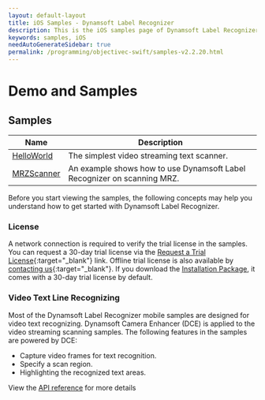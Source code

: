 ```yaml
---
layout: default-layout
title: iOS Samples - Dynamsoft Label Recognizer
description: This is the iOS samples page of Dynamsoft Label Recognizer.
keywords: samples, iOS
needAutoGenerateSidebar: true
permalink: /programming/objectivec-swift/samples-v2.2.20.html
---
```


# Demo and Samples

## Samples

| Name | Description |
| ---- | ----------- |
| [HelloWorld](hello-world-sample.md) | The simplest video streaming text  scanner. |
| [MRZScanner](mrz-sample.md) | An example shows how to use Dynamsoft Label Recognizer on scanning MRZ. |

Before you start viewing the samples, the following concepts may help you understand how to get started with Dynamsoft Label Recognizer.

### License

A network connection is required to verify the trial license in the samples. You can request a 30-day trial license via the [Request a Trial License](https://www.dynamsoft.com/customer/license/trialLicense?product=dlr&utm_source=docs&package=ios){:target="_blank"} link. Offline trial license is also available by [contacting us](https://www.dynamsoft.com/contact/){:target="_blank"}. If you download the [Installation Package](https://www.dynamsoft.com/label-recognition/downloads/?product=dlr&utm_source=docs&package=ios), it comes with a 30-day trial license by default.

### Video Text Line Recognizing

Most of the Dynamsoft Label Recognizer mobile samples are designed for video text  recognizing. Dynamsoft Camera Enhancer (DCE) is applied to the video streaming scanning samples. The following features in the samples are powered by DCE:

- Capture video frames for text  recognition.
- Specify a scan region.
- Highlighting the recognized text  areas.

View the [API reference](api-reference/camera-enhancer/index.md) for more details
